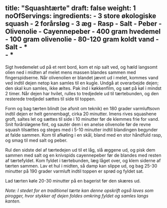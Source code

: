 title: "Squashtærte"
draft: false
weight: 1
noOfServings: 
ingredients:
	- 3 store økologiske squash
	- 2 forårsløg
	- 3 æg
	- Rasp
	- Salt
	- Peber
	- Olivenolie
	- Cayennepeber
	- 400 gram hvedemel
	- 100 gram olivenolie
	- 80-120 gram koldt vand
	- Salt
	- *\
	- *
---

Sigt hvedemelet ud på et rent bord, kom et nip salt ved, og hæld
langsomt olien ned i midten af melet mens massen blandes sammen med
fingerspidserne. Når olivenolien er blandet jævnt ud i melet, kommes
vand ved indtil dejen netop kan samles til en kugle. Undgå at
overarbejde dejen; den skal kun samles, ikke æltes. Pak ind i
køkkenfilm, og sæt på køl i mindst 2 timer. Når dejen har hvilet, rulles
to tredjedele ud til tærtebunden, og den resterede tredjedel sættes til
side til toppen.

Form og bag tærten blindt (se afsnit om teknik) en 180 grader
varmluftsovn indtil dejen er helt gennembagt, cirka 20 minutter. Imens
rives squashene groft, saltes let og sættes til side i 10 minutter før
de klemmes frie for vand. Snit forårsløgene fint, og sautér dem i en
anelse olivenolie før de revne squash tilsættes og steges med i 5-10
minutter indtil blandingen begynder at falde sammen. Kom til afkøling i
en skål, bland med en stor håndfuld rasp, og smag til med salt og peber.

Rul den sidste del af tærtedejen ud til et låg, slå æggene ud, og pisk
dem sammen med salt og en knivspids cayennepeber før de blandes med
resten af tærtefyldet. Kom fyldet i tærtebunden, læg låget over, og klem
siderne af tærten sammen. Lav et hul i midten, så damp kan slippe ud, og
bag 25-30 minutter på 190 grader varmluft indtil toppen er sprød og
fyldet sat.

Lad tærten køle 20-30 minutter på en bagerist før den skæres ud.

*Note: I stedet for en traditionel tærte kan denne opskrift også laves
som pirogger, hvor stykker af dejen foldes omkring fyldet og samles
langs kanten.*

